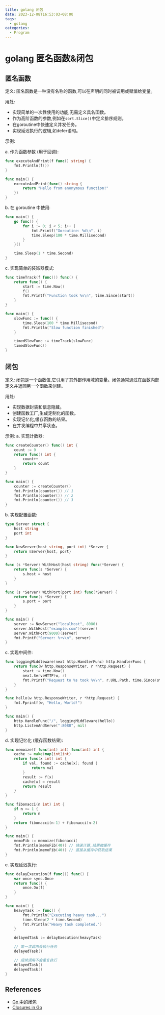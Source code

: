 ```yaml
---
title: golang 闭包
date: 2023-12-08T16:53:03+08:00
tags:
  - golang
categories:
  - Program
---
```

# golang 匿名函数&闭包

## 匿名函数

定义: 匿名函数是一种没有名称的函数,可以在声明的同时被调用或赋值给变量。

用处:

- 实现简单的一次性使用的功能,无需定义具名函数。
- 作为高阶函数的参数,例如在`sort.Slice()`中定义排序规则。
- 在goroutine中快速定义并发任务。
- 实现延迟执行的逻辑,如defer语句。

示例:

a. 作为函数参数 (用于回调):
```go
func executeAndPrint(f func() string) {
    fmt.Println(f())
}

func main() {
    executeAndPrint(func() string {
        return "Hello from anonymous function!"
    })
}
```
b. 在 goroutine 中使用:
```go
func main() {
    go func() {
        for i := 0; i < 5; i++ {
            fmt.Printf("Goroutine: %d\n", i)
            time.Sleep(100 * time.Millisecond)
        }
    }()

    time.Sleep(1 * time.Second)
}
```
c. 实现简单的装饰器模式:
```go
func timeTrack(f func()) func() {
    return func() {
        start := time.Now()
        f()
        fmt.Printf("Function took %v\n", time.Since(start))
    }
}

func main() {
    slowFunc := func() {
        time.Sleep(100 * time.Millisecond)
        fmt.Println("Slow function finished")
    }

    timedSlowFunc := timeTrack(slowFunc)
    timedSlowFunc()
}
```

## 闭包

定义: 闭包是一个函数值,它引用了其外部作用域的变量。闭包通常通过在函数内部定义并返回另一个函数来创建。

用处:

- 实现数据封装和信息隐藏。
- 创建函数工厂,生成定制化的函数。
- 实现记忆化,缓存函数的结果。
- 在并发编程中共享状态。

示例:
a. 实现计数器:
```go
func createCounter() func() int {
    count := 0
    return func() int {
        count++
        return count
    }
}

func main() {
    counter := createCounter()
    fmt.Println(counter()) // 1
    fmt.Println(counter()) // 2
    fmt.Println(counter()) // 3
}
```
b. 实现配置函数:
```go
type Server struct {
    host string
    port int
}

func NewServer(host string, port int) *Server {
    return &Server{host, port}
}

func (s *Server) WithHost(host string) func(*Server) {
    return func(s *Server) {
        s.host = host
    }
}

func (s *Server) WithPort(port int) func(*Server) {
    return func(s *Server) {
        s.port = port
    }
}

func main() {
    server := NewServer("localhost", 8080)
    server.WithHost("example.com")(server)
    server.WithPort(9000)(server)
    fmt.Printf("Server: %+v\n", server)
}
```
c. 实现中间件:
```go
func loggingMiddleware(next http.HandlerFunc) http.HandlerFunc {
    return func(w http.ResponseWriter, r *http.Request) {
        start := time.Now()
        next.ServeHTTP(w, r)
        fmt.Printf("Request to %s took %v\n", r.URL.Path, time.Since(start))
    }
}

func hello(w http.ResponseWriter, r *http.Request) {
    fmt.Fprintf(w, "Hello, World!")
}

func main() {
    http.HandleFunc("/", loggingMiddleware(hello))
    http.ListenAndServe(":8080", nil)
}
```
d. 实现记忆化 (缓存函数结果):
```go
func memoize(f func(int) int) func(int) int {
    cache := make(map[int]int)
    return func(x int) int {
        if val, found := cache[x]; found {
            return val
        }
        result := f(x)
        cache[x] = result
        return result
    }
}

func fibonacci(n int) int {
    if n <= 1 {
        return n
    }
    return fibonacci(n-1) + fibonacci(n-2)
}

func main() {
    memoFib := memoize(fibonacci)
    fmt.Println(memoFib(40)) // 快速计算,结果被缓存
    fmt.Println(memoFib(40)) // 直接从缓存中获取结果
}
```
e. 实现延迟执行:
```go
func delayExecution(f func()) func() {
    var once sync.Once
    return func() {
        once.Do(f)
    }
}

func main() {
    heavyTask := func() {
        fmt.Println("Executing heavy task...")
        time.Sleep(2 * time.Second)
        fmt.Println("Heavy task completed.")
    }

    delayedTask := delayExecution(heavyTask)

    // 第一次调用会执行任务
    delayedTask()

    // 后续调用不会重复执行
    delayedTask()
    delayedTask()
}
```
## References

* [Go 中的闭包](https://giaogiaocat.github.io/go/go-closure/)
* [Closures in Go](https://sunisdown.me/closures-in-go.html "Permalink to Closures in Go")